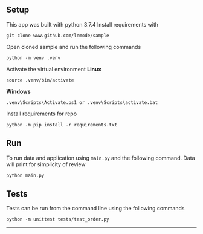 ## Setup
This app was built with python 3.7.4 
Install requirements with
```
git clone www.github.com/lemode/sample
```

Open cloned sample and run the following commands
```
python -m venv .venv
```

Activate the virtual environment
**Linux**
```
source .venv/bin/activate
```

**Windows**
```
.venv\Scripts\Activate.ps1 or .venv\Scripts\activate.bat
```

Install requirements for repo
```
python -m pip install -r requirements.txt
```

## Run
To run data and application using `main.py` and the following command.
Data will print for simplicity of review
```
python main.py
```

## Tests
Tests can be run from the command line using the following commands
```
python -m unittest tests/test_order.py
```
---- 

